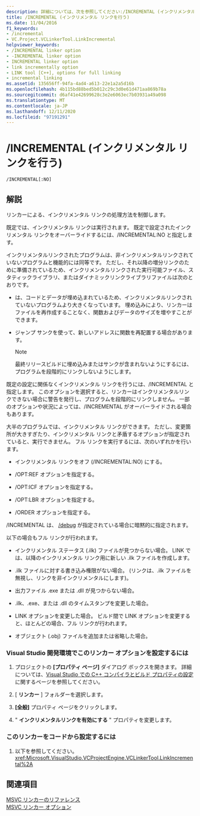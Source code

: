 ```yaml
---
description: 詳細については、次を参照してください:/INCREMENTAL (インクリメンタルリンク)
title: /INCREMENTAL (インクリメンタル リンクを行う)
ms.date: 11/04/2016
f1_keywords:
- /incremental
- VC.Project.VCLinkerTool.LinkIncremental
helpviewer_keywords:
- /INCREMENTAL linker option
- -INCREMENTAL linker option
- INCREMENTAL linker option
- link incrementally option
- LINK tool [C++], options for full linking
- incremental linking
ms.assetid: 135656ff-94fa-4ad4-a613-22e1a2a5d16b
ms.openlocfilehash: 4b115bd88bed5b012c29c3d0e61d471aa869b78a
ms.sourcegitcommit: d6af41e42699628c3e2e6063ec7b03931a49a098
ms.translationtype: MT
ms.contentlocale: ja-JP
ms.lasthandoff: 12/11/2020
ms.locfileid: "97191291"
---
```

# <a name="incremental-link-incrementally"></a>/INCREMENTAL (インクリメンタル リンクを行う)

```
/INCREMENTAL[:NO]
```

## <a name="remarks"></a>解説

リンカーによる、インクリメンタル リンクの処理方法を制御します。

既定では、インクリメンタル リンクは実行されます。 既定で設定されたインクリメンタル リンクをオーバーライドするには、/INCREMENTAL:NO と指定します。

インクリメンタルリンクされたプログラムは、非インクリメンタルリンクされていないプログラムと機能的には同等です。 ただし、それ以降の増分リンクのために準備されているため、インクリメンタルリンクされた実行可能ファイル、スタティックライブラリ、またはダイナミックリンクライブラリファイルは次のとおりです。

- は、コードとデータが埋め込まれているため、インクリメンタルリンクされていないプログラムより大きくなっています。 埋め込みにより、リンカーはファイルを再作成することなく、関数およびデータのサイズを増やすことができます。

- ジャンプ サンクを使って、新しいアドレスに関数を再配置する場合があります。

   > [!NOTE]
   > 最終リリースビルドに埋め込みまたはサンクが含まれないようにするには、プログラムを段階的にリンクしないようにします。

既定の設定に関係なくインクリメンタル リンクを行うには、/INCREMENTAL と指定します。 このオプションを選択すると、リンカーはインクリメンタルリンクできない場合に警告を発行し、プログラムを段階的にリンクしません。 一部のオプションや状況によっては、/INCREMENTAL がオーバーライドされる場合もあります。

大半のプログラムでは、インクリメンタル リンクができます。 ただし、変更箇所が大きすぎたり、インクリメンタル リンクと矛盾するオプションが指定されていると、実行できません。 フル リンクを実行するには、次のいずれかを行います。

- インクリメンタル リンクをオフ (/INCREMENTAL:NO) にする。

- /OPT:REF オプションを指定する。

- /OPT:ICF オプションを指定する。

- /OPT:LBR オプションを指定する。

- /ORDER オプションを指定する。

/INCREMENTAL は、 [/debug](debug-generate-debug-info.md) が指定されている場合に暗黙的に指定されます。

以下の場合もフル リンクが行われます。

- インクリメンタル ステータス (.ilk) ファイルが見つからない場合。 LINK では、以降のインクリメンタル リンク用に新しい .ilk ファイルを作成します。

- .ilk ファイルに対する書き込み権限がない場合。 (リンクは、.ilk ファイルを無視し、リンクを非インクリメンタルにします)。

- 出力ファイル .exe または .dll が見つからない場合。

- .ilk、.exe、または .dll のタイムスタンプを変更した場合。

- LINK オプションを変更した場合。 ビルド間で LINK オプションを変更すると、ほとんどの場合、フル リンクが行われます。

- オブジェクト (.obj) ファイルを追加または省略した場合。

### <a name="to-set-this-linker-option-in-the-visual-studio-development-environment"></a>Visual Studio 開発環境でこのリンカー オプションを設定するには

1. プロジェクトの **[プロパティ ページ]** ダイアログ ボックスを開きます。 詳細については、[Visual Studio での C++ コンパイラとビルド プロパティの設定](../working-with-project-properties.md)に関するページを参照してください。

1. [ **リンカー** ] フォルダーを選択します。

1. **[全般]** プロパティ ページをクリックします。

1. " **インクリメンタルリンクを有効にする** " プロパティを変更します。

### <a name="to-set-this-linker-option-programmatically"></a>このリンカーをコードから設定するには

1. 以下を参照してください。<xref:Microsoft.VisualStudio.VCProjectEngine.VCLinkerTool.LinkIncremental%2A>

## <a name="see-also"></a>関連項目

[MSVC リンカーのリファレンス](linking.md)<br/>
[MSVC リンカー オプション](linker-options.md)
